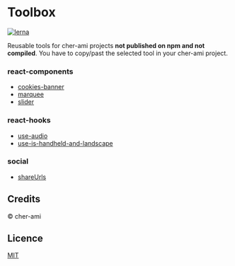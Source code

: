 # Toolbox

[![lerna](https://img.shields.io/badge/maintained%20with-lerna-cc00ff.svg)](https://lerna.js.org/)

Reusable tools for cher-ami projects **not published on npm and not compiled**.
You have to copy/past the selected tool in your cher-ami project.

### react-components

- [cookies-banner](packages/react/cookies-banner)
- [marquee](packages/react/marquee)
- [slider](packages/react/slider)

### react-hooks

- [use-audio](packages/react-hooks/use-audio)
- [use-is-handheld-and-landscape](packages/react-hooks/use-is-handheld-and-landscape)

### social

- [shareUrls](packages/social/shareUrls)

## Credits

© cher-ami

## Licence

[MIT](LICENSE)
